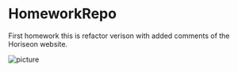 # HomeworkRepo
First homework this is refactor verison with added comments of the Horiseon website.

![picture](../assets/images/HoriseonScreenshot.png)

